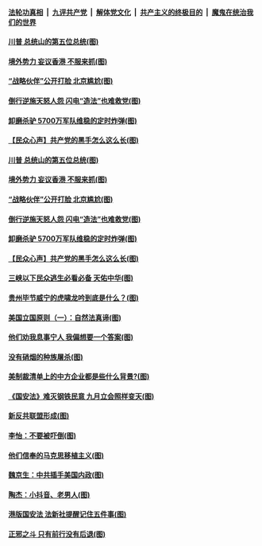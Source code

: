 ####  [法轮功真相](../../../../basic/blob/master/README.md?t=07050031) &nbsp;|&nbsp; [九评共产党](../../../../9ping.md/blob/master/README.md?t=07050031) &nbsp;|&nbsp; [解体党文化](../../../../jtdwh.md/blob/master/README.md?t=07050031)  &nbsp;|&nbsp; [共产主义的终极目的](../../../../gczydzjmd.md/blob/master/README.md?t=07050031) &nbsp;|&nbsp; [魔鬼在统治我们的世界](../../../../mgztzwmdsj.md/blob/master/README.md?t=07050031) 

#### [川普 总统山的第五位总统(图)](../pages/p4/938647.md?t=07050031) 

#### [境外势力 妄议香港 不服来抓(图)](../pages/p4/938616.md?t=07050031) 

#### [“战略伙伴”公开打脸 北京尴尬(图)](../pages/p4/938610.md?t=07050031) 

#### [倒行逆施天怒人怨 闪电“造法”也难救党(图)](../pages/p4/938609.md?t=07050031) 

#### [卸磨杀驴 5700万军队维稳的定时炸弹(图)](../pages/p4/938607.md?t=07050031) 

#### [【民众心声】共产党的黑手怎么这么长(图)](../pages/p4/938456.md?t=07050031) 

#### [川普 总统山的第五位总统(图)](../pages/p4/938647.md?t=07050031) 

#### [境外势力 妄议香港 不服来抓(图)](../pages/p4/938616.md?t=07050031) 

#### [“战略伙伴”公开打脸 北京尴尬(图)](../pages/p4/938610.md?t=07050031) 

#### [倒行逆施天怒人怨 闪电“造法”也难救党(图)](../pages/p4/938609.md?t=07050031) 

#### [卸磨杀驴 5700万军队维稳的定时炸弹(图)](../pages/p4/938607.md?t=07050031) 

#### [【民众心声】共产党的黑手怎么这么长(图)](../pages/p4/938456.md?t=07050031) 

#### [三峡以下民众逃生必看必备 天佑中华(图)](../pages/p4/938593.md?t=07050031) 

#### [贵州毕节威宁的虎啸龙吟到底是什么？(图)](../pages/p4/938596.md?t=07050031) 

#### [美国立国原则（一）：自然法真谛(图)](../pages/p4/938484.md?t=07050031) 

#### [他们劝我息事宁人 我偏想要一个答案(图)](../pages/p4/938491.md?t=07050031) 

#### [没有硝烟的种族屠杀(图)](../pages/p4/938489.md?t=07050031) 

#### [美制裁清单上的中方企业都是些什么背景?(图)](../pages/p4/938486.md?t=07050031) 

#### [《国安法》难灭钢铁民意 九月立会照样变天(图)](../pages/p4/938485.md?t=07050031) 

#### [新反共联盟形成(图)](../pages/p4/938480.md?t=07050031) 

#### [李怡：不要被吓倒(图)](../pages/p4/938488.md?t=07050031) 

#### [他们信奉的马克思移植主义(图)](../pages/p4/938413.md?t=07050031) 

#### [魏京生：中共插手美国内政(图)](../pages/p4/938409.md?t=07050031) 

#### [陶杰：小抖音、老男人(图)](../pages/p4/938404.md?t=07050031) 

#### [港版国安法 法新社提醒记住五件事(图)](../pages/p4/938401.md?t=07050031) 

#### [正邪之斗 只有前行没有后退(图)](../pages/p4/938399.md?t=07050031) 

